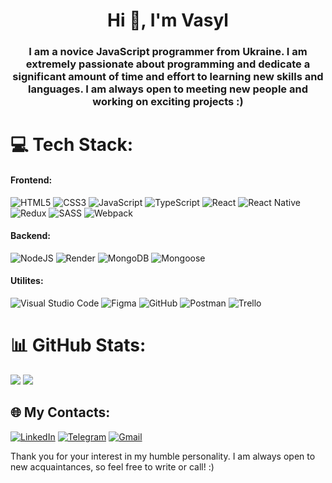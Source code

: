 <h1 align="center">Hi 👋, I'm Vasyl</h1>
<h3 align="center">I am a novice JavaScript programmer from Ukraine. I am extremely passionate about programming and dedicate a significant amount of time and effort to learning new skills and languages. I am always open to meeting new people and working on exciting projects :)</h3>

# 💻 Tech Stack:
#### Frontend:
![HTML5](https://img.shields.io/badge/html5-%23E34F26.svg?style=for-the-badge&logo=html5&logoColor=white) ![CSS3](https://img.shields.io/badge/css3-%231572B6.svg?style=for-the-badge&logo=css3&logoColor=white) ![JavaScript](https://img.shields.io/badge/javascript-%23323330.svg?style=for-the-badge&logo=javascript&logoColor=%23F7DF1E) ![TypeScript](https://img.shields.io/badge/typescript-%23007ACC.svg?style=for-the-badge&logo=typescript&logoColor=white) ![React](https://img.shields.io/badge/react-%2320232a.svg?style=for-the-badge&logo=react&logoColor=%2361DAFB) ![React Native](https://img.shields.io/badge/react_native-%2320232a.svg?style=for-the-badge&logo=react&logoColor=%2361DAFB) ![Redux](https://img.shields.io/badge/redux-%23593d88.svg?style=for-the-badge&logo=redux&logoColor=white) ![SASS](https://img.shields.io/badge/SASS-hotpink.svg?style=for-the-badge&logo=SASS&logoColor=white) ![Webpack](https://img.shields.io/badge/webpack-%238DD6F9.svg?style=for-the-badge&logo=webpack&logoColor=black) 

#### Backend:
![NodeJS](https://img.shields.io/badge/node.js-6DA55F?style=for-the-badge&logo=node.js&logoColor=white) ![Render](https://img.shields.io/badge/Render-%46E3B7.svg?style=for-the-badge&logo=render&logoColor=white)   ![MongoDB](https://img.shields.io/badge/MongoDB-%234ea94b.svg?style=for-the-badge&logo=mongodb&logoColor=white) ![Mongoose](https://img.shields.io/badge/Mongoose-gray?style=for-the-badge&logo=mongoose&logoColor=880000)

#### Utilites:
![Visual Studio Code](https://img.shields.io/badge/Visual%20Studio%20Code-0078d7.svg?style=for-the-badge&logo=visual-studio-code&logoColor=white) ![Figma](https://img.shields.io/badge/figma-%23F24E1E.svg?style=for-the-badge&logo=figma&logoColor=white) ![GitHub](https://img.shields.io/badge/github-%23121011.svg?style=for-the-badge&logo=github&logoColor=white) ![Postman](https://img.shields.io/badge/Postman-FF6C37?style=for-the-badge&logo=postman&logoColor=white) ![Trello](https://img.shields.io/badge/Trello-%23026AA7.svg?style=for-the-badge&logo=Trello&logoColor=white)

# 📊 GitHub Stats:
![](https://github-readme-stats.vercel.app/api?username=AlessioItaliano&theme=dark&hide_border=false&include_all_commits=false&count_private=true)
![](https://github-readme-stats.vercel.app/api/top-langs/?username=AlessioItaliano&theme=dark&hide_border=false&include_all_commits=false&count_private=true&layout=compact)


## 🌐 My Contacts:
<a href="https://www.linkedin.com/in/vasyl-lepish/" target="_blank">![LinkedIn](https://img.shields.io/badge/linkedin-%230077B5.svg?style=for-the-badge&logo=linkedin&logoColor=white)</a>
<a href="https://t.me/vasyl_lepish" target="_blank">![Telegram](https://img.shields.io/badge/Telegram-2CA5E0?style=for-the-badge&logo=telegram&logoColor=white)</a>
<a href="mailto:lepish.vasyl@gmail.com" target="_blank">![Gmail](https://img.shields.io/badge/Gmail-D14836?style=for-the-badge&logo=gmail&logoColor=white)</a>

Thank you for your interest in my humble personality. I am always open to new acquaintances, so feel free to write or call! :)
<!-- Proudly created with GPRM ( https://gprm.itsvg.in ) -->
